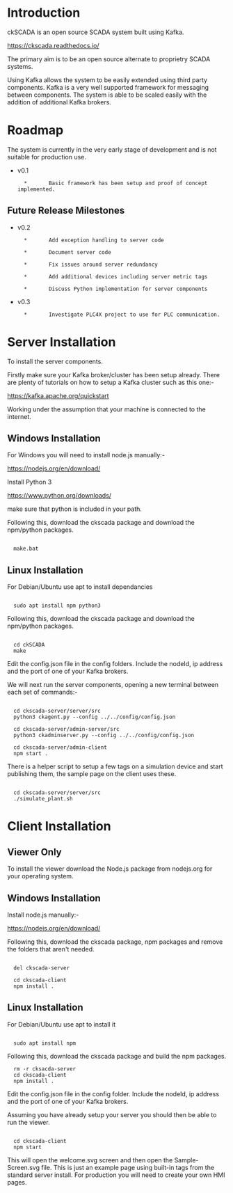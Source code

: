 Introduction
===================================

ckSCADA is an open source SCADA system built using Kafka.

https://ckscada.readthedocs.io/

The primary aim is to be an open source alternate to proprietry SCADA systems.

Using Kafka allows the system to be easily extended using third party
components. Kafka is a very well supported framework for messaging between
components. The system is able to be scaled easily with the addition of additional
Kafka brokers.

Roadmap
===================================

The system is currently in the very early stage of development and is not suitable
for production use.

* v0.1

        *       Basic framework has been setup and proof of concept implemented.

Future Release Milestones
-----------------------------------

* v0.2  

        *       Add exception handling to server code

        *       Document server code

        *       Fix issues around server redundancy

        *       Add additional devices including server metric tags

        *       Discuss Python implementation for server components

* v0.3  

        *       Investigate PLC4X project to use for PLC communication.

Server Installation
===================================

To install the server components.

Firstly make sure your Kafka broker/cluster has been setup already. There are
plenty of tutorials on how to setup a Kafka cluster such as this one:-

https://kafka.apache.org/quickstart

Working under the assumption that your machine is connected to the internet.

Windows Installation
-----------------------------------

For Windows you will need to install node.js manually:-

https://nodejs.org/en/download/

Install Python 3

https://www.python.org/downloads/

make sure that python is included in your path.

Following this, download the ckscada package and download the npm/python packages.

```

  make.bat

```

Linux Installation
-----------------------------------

For Debian/Ubuntu use apt to install dependancies

```

  sudo apt install npm python3

```

Following this, download the ckscada package and download the npm/python packages.

```

  cd ckSCADA
  make

```

Edit the config.json file in the config folders.
Include the nodeId, ip address and the port of one of your Kafka brokers.

We will next run the server components, opening a new terminal between each set of commands:-

```

  cd ckscada-server/server/src
  python3 ckagent.py --config ../../config/config.json

  cd ckscada-server/admin-server/src
  python3 ckadminserver.py --config ../../config/config.json

  cd ckscada-server/admin-client
  npm start .

```

There is a helper script to setup a few tags on a simulation device and start
publishing them, the sample page on the client uses these.

```

  cd ckscada-server/server/src
  ./simulate_plant.sh

```

Client Installation
===================================

Viewer Only
-----------------------------------

To install the viewer download the Node.js package from nodejs.org for your
operating system.

Windows Installation
-----------------------------------

Install node.js manually:-

https://nodejs.org/en/download/

Following this, download the ckscada package, npm packages and
remove the folders that aren't needed.

```

  del ckscada-server

  cd ckscada-client
  npm install .

```

Linux Installation
-----------------------------------

For Debian/Ubuntu use apt to install it

```

  sudo apt install npm

```

Following this, download the ckscada package and build the npm packages.

```
  rm -r cksacda-server
  cd ckscada-client
  npm install .

```

Edit the config.json file in the config folder.
Include the nodeId, ip address and the port of one of your Kafka brokers.

Assuming you have already setup your server you should then be able to run the viewer.

```

  cd ckscada-client
  npm start

```

This will open the welcome.svg screen and then open the Sample-Screen.svg file.
This is just an example page using built-in tags from the standard server install.
For production you will need to create your own HMI pages.
